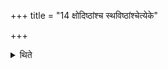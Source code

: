 +++
title = "14 क्षोदिष्ठांश्च स्थविष्ठांश्चेत्येके"

+++

<details><summary>थिते</summary>

क्षोदिष्ठांश्च स्थविष्ठांश्चेत्येके १४
</details>
